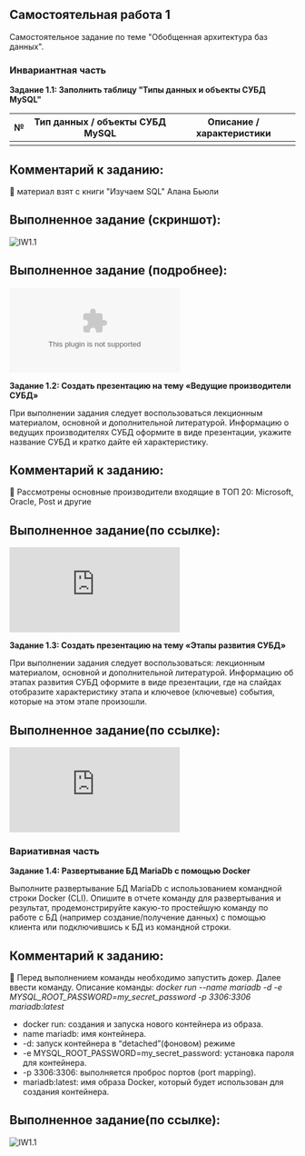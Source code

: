 ## Самостоятельная работа 1

Самостоятельное задание по теме "Обобщенная архитектура баз данных". 

### Инвариантная часть

__Задание 1.1:  Заполнить таблицу "Типы данных и объекты СУБД MySQL"__

| № | Тип данных / объекты СУБД MySQL | Описание / характеристики |
|---| ----------- | ----------- |
|   |               |             |

## Комментарий к заданию:
:small_orange_diamond: материал взят с книги "Изучаем SQL" Алана Бьюли

## Выполненное задание (скриншот):
![IW1.1](https://github.com/BlohinaValeria/date-base/blob/main/first%20topic/independent%20work/1-1.png)
## Выполненное задание (подробнее):
![IW1.1](https://github.com/BlohinaValeria/date-base/blob/main/first%20topic/independent%20work/СР%201%20-%201.xlsx)

__Задание 1.2:  Создать презентацию на тему «Ведущие производители СУБД»__

При выполнении задания следует воспользоваться лекционным материалом, основной и дополнительной литературой. Информацию о ведущих производителях СУБД оформите в виде презентации, укажите название СУБД и кратко дайте ей характеристику. 

## Комментарий к заданию:
:small_orange_diamond: Рассмотрены основные производители входящие в ТОП 20: Microsoft, Oracle, Post и другие

## Выполненное задание(по ссылке):
![IW1.1](https://github.com/BlohinaValeria/date-base/blob/main/first%20topic/independent%20work/Ведущие%20производители%20СУБД.pdf)

__Задание 1.3:  Создать презентацию на тему «Этапы развития СУБД»__

При выполнении задания следует воспользоваться: лекционным материалом, основной и дополнительной литературой. Информацию об этапах развития СУБД оформите в виде презентации, где на слайдах отобразите характеристику этапа и ключевое (ключевые) события, которые на этом этапе произошли.

## Выполненное задание(по ссылке):
![IW1.1](https://github.com/BlohinaValeria/date-base/blob/main/first%20topic/independent%20work/Этапы%20развития.pdf)

### Вариативная часть

__Задание 1.4: Развертывание БД MariaDb с помощью Docker__

Выполните развертывание БД MariaDb с использованием командной строки Docker (CLI). Опишите в отчете команду для развертывания и результат, продемонстрируйте какую-то простейшую команду по работе с БД (например создание/получение данных) с помощью клиента или подключившись к БД из командной строки.

## Комментарий к заданию:
:small_orange_diamond: Перед выполнением команды необходимо запустить докер. Далее ввести команду. Описание команды: 
_docker run --name mariadb -d -e MYSQL_ROOT_PASSWORD=my_secret_password -p 3306:3306 mariadb:latest_
* docker run: создания и запуска нового контейнера из образа.
* name mariadb: имя контейнера.
* -d: запуск контейнера в “detached”(фоновом) режиме
* -e MYSQL_ROOT_PASSWORD=my_secret_password: установка пароля для контейнера.
* -p 3306:3306: выполняется проброс портов (port mapping).
* mariadb:latest: имя образа Docker, который будет использован для создания контейнера.

## Выполненное задание(по ссылке):
![IW1.1](https://github.com/BlohinaValeria/date-base/blob/main/first%20topic/independent%20work/MariaDb-docker.png)
